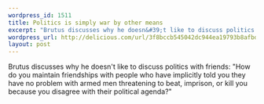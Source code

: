 ```yaml
--- 
wordpress_id: 1511
title: Politics is simply war by other means
excerpt: "Brutus discusses why he doesn&#39;t like to discuss politics with friends: &quot;How do you maintain friendships with people who have implicitly told you they have no problem with armed men threatening to beat, imprison, or kill you because you disagree with their political agenda?&quot;"
wordpress_url: http://delicious.com/url/3f8bccb545042dc944ea19793b8afbd7#jeremy6d
layout: post
---
```

Brutus discusses why he doesn't like to discuss politics with friends: &quot;How do you maintain friendships with people who have implicitly told you they have no problem with armed men threatening to beat, imprison, or kill you because you disagree with their political agenda?&quot;

